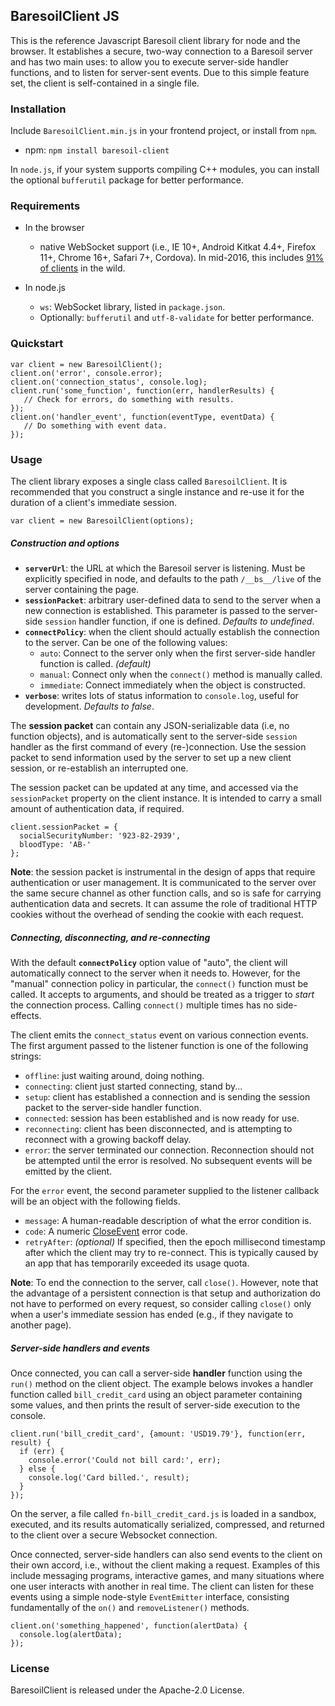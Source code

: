 ## BaresoilClient JS

This is the reference Javascript Baresoil client library for node and the browser. It establishes a secure, two-way connection to a Baresoil server and has two main uses: to allow you to execute server-side handler functions, and to listen for server-sent events. Due to this simple feature set, the client is self-contained in a single file.


### Installation

Include `BaresoilClient.min.js` in your frontend project, or install from `npm`.

  * npm: `npm install baresoil-client`

In `node.js`, if your system supports compiling C++ modules, you can install the optional `bufferutil` package for better performance.

### Requirements

  * In the browser
    * native WebSocket support (i.e., IE 10+, Android Kitkat 4.4+, Firefox 11+, Chrome 16+, Safari 7+, Cordova). In mid-2016, this includes [91% of clients](http://caniuse.com/#feat=websockets) in the wild.

  * In node.js
    * `ws`: WebSocket library, listed in `package.json`.
    * Optionally: `bufferutil` and `utf-8-validate` for better performance.

### Quickstart

    var client = new BaresoilClient();
    client.on('error', console.error);
    client.on('connection_status', console.log);
    client.run('some_function', function(err, handlerResults) {
       // Check for errors, do something with results.
    });
    client.on('handler_event', function(eventType, eventData) {
       // Do something with event data.
    });


### Usage

The client library exposes a single class called `BaresoilClient`. It is recommended that you construct a single instance and re-use it for the duration of a client's immediate session.

    var client = new BaresoilClient(options);

##### Construction and options

  * __`serverUrl`__: the URL at which the Baresoil server is listening. Must be explicitly specified in node, and defaults to the path `/__bs__/live` of the server containing the page.
  * __`sessionPacket`__: arbitrary user-defined data to send to the server when a new connection is established. This parameter is passed to the server-side `session` handler function, if one is defined. _Defaults to undefined_.
  * __`connectPolicy`__: when the client should actually establish the connection to the server. Can be one of the following values:
    * `auto`: Connect to the server only when the first server-side handler function is called. _(default)_
    * `manual`: Connect only when the `connect()` method is manually called.
    * `immediate`: Connect immediately when the object is constructed.
  * __`verbose`__: writes lots of status information to `console.log`, useful for development. _Defaults to false_.

The __session packet__ can contain any JSON-serializable data (i.e, no function objects), and is automatically sent to the server-side `session` handler as the
first command of every (re-)connection. Use the session packet to
send information used by the server to set up a new client session, or re-establish an interrupted one.

The session packet can be updated at any time, and accessed via the `sessionPacket` property on the client instance. It is intended to carry a small amount of authentication data, if required.

    client.sessionPacket = {
      socialSecurityNumber: '923-82-2939',
      bloodType: 'AB-'
    };

__Note__: the session packet is instrumental in the design of apps that require authentication or user management. It is communicated to the server over the same secure channel as other function calls, and so is safe for carrying authentication data and secrets. It can assume the role of traditional HTTP cookies without the overhead of sending the cookie with each request.

##### Connecting, disconnecting, and re-connecting

With the default __`connectPolicy`__ option value of "auto", the client will automatically connect to the server when it needs to. However, for the "manual" connection policy in particular, the `connect()` function must be called. It accepts to arguments, and should be treated as a trigger to _start_ the connection process. Calling `connect()` multiple times has no side-effects.

The client emits the `connect_status` event on various connection events. The first argument passed to the listener function is one of the following strings:

  * `offline`: just waiting around, doing nothing.
  * `connecting`: client just started connecting, stand by...
  * `setup`: client has established a connection and is sending the session packet to the server-side handler function.
  * `connected`: session has been established and is now ready for use.
  * `reconnecting`: client has been disconnected, and is attempting to reconnect with a growing backoff delay.
  * `error`: the server terminated our connection. Reconnection should not be attempted until the error is resolved. No subsequent events will be emitted by the client.

For the `error` event, the second parameter supplied to the listener callback will be an object with the following fields.

  * `message`: A human-readable description of what the error condition is.
  * `code`: A numeric [CloseEvent](https://developer.mozilla.org/en-US/docs/Web/API/CloseEvent) error code.
  * `retryAfter`: _(optional)_ If specified, then the epoch millisecond timestamp after which the client may try to re-connect. This is typically caused by an app that has temporarily exceeded its usage quota.

__Note__: To end the connection to the server, call `close()`. However, note that the advantage of a persistent connection is that setup and authorization do not have to performed on every request, so consider calling `close()` only when a user's immediate session has ended (e.g., if they navigate to another page).

##### Server-side handlers and events

Once connected, you can call a server-side **handler** function using the
`run()` method on the client object. The example belows invokes a handler function called `bill_credit_card` using an object parameter containing some values, and then prints the result of server-side execution to the console.

    client.run('bill_credit_card', {amount: 'USD19.79'}, function(err, result) {
      if (err) {
        console.error('Could not bill card:', err);
      } else {
        console.log('Card billed.', result);
      }
    });

On the server, a file called `fn-bill_credit_card.js` is loaded in a sandbox,
executed, and its results automatically serialized, compressed, and returned to the client over a secure Websocket connection.

Once connected, server-side handlers can also send events to the client on
their own accord, i.e., without the client making a request. Examples of this include messaging programs, interactive games, and many situations where one user interacts with another in real time. The client can listen for these events using a simple node-style `EventEmitter` interface, consisting fundamentally of the `on()` and `removeListener()` methods.

    client.on('something_happened', function(alertData) {
      console.log(alertData);
    });


### License

BaresoilClient is released under the Apache-2.0 License.
